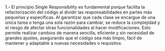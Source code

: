 1.- El principio Single Responsibility es fundamental porque facilita la refactorización del código al dividir las responsabilidades en partes más pequeñas y específicas. 
Al garantizar que cada clase se encargue de una única tarea o tenga una sola razón para cambiar, se reduce la complejidad y el riesgo de afectar otras funcionalidades al hacer modificaciones. 
Esto permite realizar cambios de manera sencilla, eficiente y sin necesidad de grandes ajustes, asegurando que el código sea más limpio, fácil de mantener y adaptable a nuevas necesidades o requisitos.
